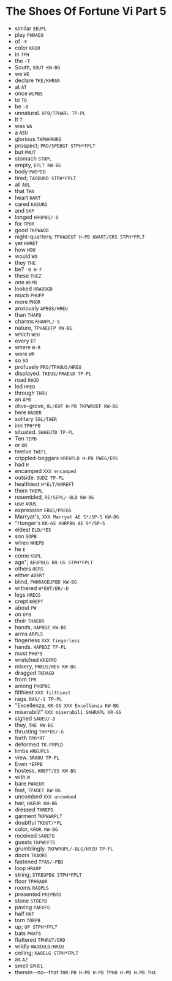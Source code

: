 # The Shoes Of Fortune Vi Part 5

* similar `SEUPL`
* play `PHRAEU`
* of `-F`
* color `KROR`
* in `TPH`
* the `-T`
* South, `SOUT KW-BG`
* we `WE`
* declare `TKE/KHRAR`
* at `AT`
* once `WUPBS`
* to `TO`
* be `-B`
* unnatural. `UPB/TPHARL TP-PL`
* It `T`
* was `WA`
* a `AEU`
* glorious `TKPWHRORS`
* prospect; `PRO/SPEBGT STPH*FPLT`
* but `PWUT`
* stomach `STUPL`
* empty, `EPLT KW-BG`
* body `PWO*ED`
* tired; `TAOEURD STPH*FPLT`
* all `AUL`
* that `THA`
* heart `HART`
* cared `KAEURD`
* and `SKP`
* longed `HROPBG/-D`
* for `TPOR`
* good `TKPWAOD`
* night-quarters; `TPHAOEUT H-PB KWART/ERS STPH*FPLT`
* yet `KWRET`
* how `HOU`
* would `WO`
* they `THE`
* be? `-B H-F`
* these `THEZ`
* one `WUPB`
* looked `HRAOBGD`
* much `PHUFP`
* more `PHOR`
* anxiously `APBGS/HREU`
* than `THAPB`
* charms `KHARPL/-S`
* nature, `TPHAEUFP KW-BG`
* which `WEU`
* every `EF`
* where `W-R`
* were `WR`
* so `SO`
* profusely `PRO/TPAOUS/HREU`
* displayed. `TKEUS/PRAEUD TP-PL`
* road `RAOD`
* led `HRED`
* through `THRU`
* an `APB`
* olive-grove, `OL/EUF H-PB TKPWROEF KW-BG`
* here `HAOER`
* solitary `SOL/TAER`
* inn `TPH*PB`
* situated. `SWAEUTD TP-PL`
* Ten `TEPB`
* or `OR`
* twelve `TWEFL`
* crippled-beggars `KREUPLD H-PB PWEG/ERS`
* had `H`
* encamped `XXX encamped`
* outside. `OUDZ TP-PL`
* healthiest `H*ELT/KWREFT`
* them `THEPL`
* resembled, `RE/SEPL/-BLD KW-BG`
* use `AOUS`
* expression `EBGS/PREGS`
* Marryat's, `XXX Marryat AE S*/SP-S KW-BG`
* "Hunger's `KR-GS HURPBG AE S*/SP-S`
* eldest `ELD/*ES`
* son `SOPB`
* when `WHEPB`
* he `E`
* come `KOPL`
* age"; `AEUPBLG KR-GS STPH*FPLT`
* others `OERS`
* either `AOERT`
* blind, `PWHRAOEUPBD KW-BG`
* withered `W*EUT/ER/-D`
* legs `HREGS`
* crept `KREPT`
* about `PW`
* on `OPB`
* their `THAEUR`
* hands, `HAPBDZ KW-BG`
* arms `ARPLS`
* fingerless `XXX fingerless`
* hands. `HAPBDZ TP-PL`
* most `PHO*S`
* wretched `KREFPD`
* misery, `PHEUS/REU KW-BG`
* dragged `TKRAGD`
* from `TPR`
* among `PHOPBG`
* filthiest `XXX filthiest`
* rags. `RAG/-S TP-PL`
* "Excellenza, `KR-GS XXX Excellenza KW-BG`
* miserabili!" `XXX miserabili SKHRAPL KR-GS`
* sighed `SAOEU/-D`
* they, `THE KW-BG`
* thrusting `THR*US/-G`
* forth `TPO*RT`
* deformed `TK-FRPLD`
* limbs `HREUPLS`
* view. `SRAOU TP-PL`
* Even `*EFPB`
* hostess, `HOEFT/ES KW-BG`
* with `W`
* bare `PWAEUR`
* feet, `TPAOET KW-BG`
* uncombed `XXX uncombed`
* hair, `HAEUR KW-BG`
* dressed `TKREFD`
* garment `TKPWARPLT`
* doubtful `TKOUT/*FL`
* color, `KROR KW-BG`
* received `SAOEFD`
* guests `TKPWEFTS`
* grumblingly. `TKPWRUPL/-BLG/HREU TP-PL`
* doors `TKAORS`
* fastened `TPAS/-PBD`
* loop `HRAOP`
* string; `STREUPBG STPH*FPLT`
* floor `TPHRAOR`
* rooms `RAOPLS`
* presented `PREPBTD`
* stone `STOEPB`
* paving `PAEUFG`
* half `HAF`
* torn `TORPB`
* up; `UP STPH*FPLT`
* bats `PWATS`
* fluttered `TPHRUT/ERD`
* wildly `WAOEULD/HREU`
* ceiling; `KAOELG STPH*FPLT`
* as `AZ`
* smell `SPHEL`
* therein--no--that `THR-PB H-PB H-PB TPHO H-PB H-PB THA`
